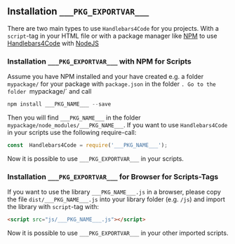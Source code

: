 <!-- BEGIN: src/readme/installation.md -->

## Installation `___PKG_EXPORTVAR___`
There are two main types to use `Handlebars4Code` for you projects. With a `script`-tag in your HTML file or with a package manager like [NPM](https://www.npmjs.com/) to use [Handlebars4Code](https://www.npmjs.com/package/___PKG_NAME___) with [NodeJS](https://nodejs.org/en/)

### Installation `___PKG_EXPORTVAR___` with NPM for Scripts
Assume you have NPM installed and your have created e.g. a folder `mypackage/` for your package with `package.json` in the folder `. Go to the folder `mypackage/` and call
```javascript
npm install ___PKG_NAME___ --save
```
Then you will find `___PKG_NAME___` in the folder `mypackage/node_modules/___PKG_NAME___`.
If you want to use `Handlebars4Code` in your scripts use the following require-call:
```javascript
const  Handlebars4Code = require('___PKG_NAME___');
```
Now it is possible to use `___PKG_EXPORTVAR___` in your scripts.


### Installation `___PKG_EXPORTVAR___` for Browser for Scripts-Tags
If you want to use the library `___PKG_NAME___.js` in a browser, please copy the file `dist/___PKG_NAME___.js` into your library folder (e.g. `/js`) and
import the library with `script`-tag with:
```html
<script src="js/___PKG_NAME___.js"></script>
```
Now it is possible to use `___PKG_EXPORTVAR___` in your other imported scripts.

<!-- END:   src/readme/installation.md -->
